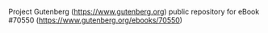 Project Gutenberg (https://www.gutenberg.org) public repository for
eBook #70550 (https://www.gutenberg.org/ebooks/70550)
